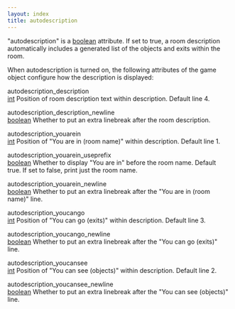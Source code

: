 ```yaml
---
layout: index
title: autodescription
---
```


"autodescription" is a [boolean](../types/boolean.html) attribute. If set to true, a room description automatically includes a generated list of the objects and exits within the room.

When autodescription is turned on, the following attributes of the game object configure how the description is displayed:

autodescription\_description  
[int](../types/int.html) Position of room description text within description. Default line 4.

autodescription\_description\_newline  
[boolean](../types/boolean.html) Whether to put an extra linebreak after the room description.

autodescription\_youarein  
[int](../types/int.html) Position of "You are in (room name)" within description. Default line 1.

autodescription\_youarein\_useprefix  
[boolean](../types/boolean.html) Whether to display "You are in" before the room name. Default true. If set to false, print just the room name.

autodescription\_youarein\_newline  
[boolean](../types/boolean.html) Whether to put an extra linebreak after the "You are in (room name)" line.

autodescription\_youcango  
[int](../types/int.html) Position of "You can go (exits)" within description. Default line 3.

autodescription\_youcango\_newline  
[boolean](../types/boolean.html) Whether to put an extra linebreak after the "You can go (exits)" line.

autodescription\_youcansee  
[int](../types/int.html) Position of "You can see (objects)" within description. Default line 2.

autodescription\_youcansee\_newline  
[boolean](../types/boolean.html) Whether to put an extra linebreak after the "You can see (objects)" line.


